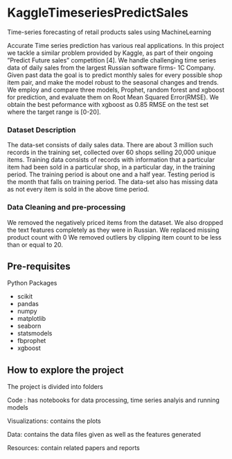 # KaggleTimeseriesPredictSales
Time-series forecasting of retail products sales using MachineLearning


Accurate Time series prediction has various real applications. In this project we tackle a similar problem provided by Kaggle, as part of their ongoing ”Predict Future sales” competition [4]. We handle challenging time series data of daily sales from the largest Russian software firms- 1C Company. Given past data the goal is to predict monthly sales for every possible shop item pair, and make the model robust to the seasonal changes and trends. We employ and compare three models, Prophet, random forest and xgboost for prediction, and evaluate them on Root Mean Squared Error(RMSE). We obtain the best peformance with xgboost as 0.85 RMSE on the test set where the target range is [0-20].

### Dataset Description
The data-set consists of daily sales data. There are about 3 million such records in the training set, collected over 60 shops selling 20,000 unique items.
Training data consists of records with information that a particular item had been sold in a particular shop, in a particular day, in the training period. The training period is about one and a half year. Testing period is the month that falls on training period. The data-set also has missing data as not every item is sold in the above time period.

### Data Cleaning and pre-processing
We removed the negatively priced items from the dataset. We also dropped the text features completely as they were in Russian.
We replaced missing product count with 0 We removed outliers by clipping item count to be less than or equal to 20.

## Pre-requisites
Python Packages

* scikit
* pandas
* numpy
* matplotlib
* seaborn
* statsmodels
* fbprophet
* xgboost

## How to explore the project
The project is divided into folders

Code : has notebooks for data processing, time series analyis and running models

Visualizations: contains the plots 

Data: contains the data files given as well as the features generated

Resources: contain related papers and reports



